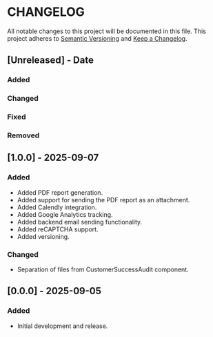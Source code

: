 # CHANGELOG

All notable changes to this project will be documented in this file.
This project adheres to [Semantic Versioning](http://semver.org/) and [Keep a Changelog](http://keepachangelog.com/).


## [Unreleased] - Date

### Added

### Changed

### Fixed

### Removed


## [1.0.0] - 2025-09-07

### Added
- Added PDF report generation.
- Added support for sending the PDF report as an attachment.
- Added Calendly integration.
- Added Google Analytics tracking.
- Added backend email sending functionality.
- Added reCAPTCHA support.
- Added versioning.

### Changed
- Separation of files from CustomerSuccessAudit component.

## [0.0.0] - 2025-09-05

### Added
- Initial development and release.


